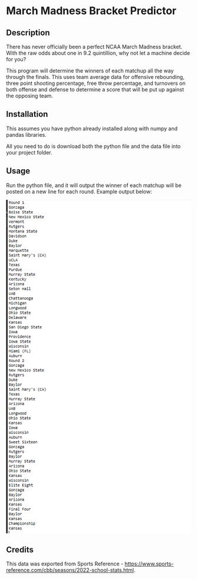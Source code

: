 # March Madness Bracket Predictor

## Description

There has never officially been a perfect NCAA March Madness bracket. With the raw odds about one in 9.2 quintillion, why not let a machine decide for you?

This program will determine the winners of each matchup all the way through the finals. This uses team average data for offensive rebounding, three point shooting percentage, free throw percentage, and turnovers on both offense and defense to determine a score that will be put up against the opposing team.

## Installation

This assumes you have python already installed along with numpy and pandas libraries.

All you need to do is download both the python file and the data file into your project folder. 

## Usage

Run the python file, and it will output the winner of each matchup will be posted on a new line for each round. Example output below:

![Output](/asset/Example_Output.PNG)

## Credits

This data was exported from Sports Reference - https://www.sports-reference.com/cbb/seasons/2022-school-stats.html. 
